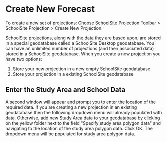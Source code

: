 # Create New Forecast

To create a new set of projections: Choose SchoolSite Projection Toolbar > SchoolSite Projection > Create New Projection.

SchoolSite projections, along with the data they are based upon, are stored in a special geodatabase called a SchoolSite Desktop geodatabase.  You can have an unlimited number of projections (and their associated data) stored in a SchoolSite geodatabase.
When you create a new projection you have two options:
1. Store your new projection in a new empty SchoolSite geodatabase
2. Store your projection in a existing SchoolSite geodatabase

## Enter the Study Area and School Data
A second window will appear and prompt you to enter the location of the required data. If you are creating a new projection in an existing geodatabase then the following dropdown menu will already populated with data. Otherwise, add new Study Area data to your geodatabase by clicking on the yellow folder next to the field "Specify study area polygon data" and navigating to the location of the study area polygon data. Click OK. The dropdown menu will be populated for study area polygon data.

 
